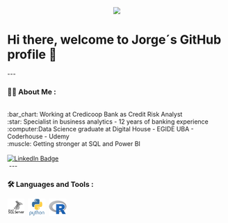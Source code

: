<div id="header" align="center">
  <img src="https://media.giphy.com/media/hqU2KkjW5bE2v2Z7Q2/giphy.gif" width="100"/>
</div>
<div id="header">
<h1>
Hi there, welcome to Jorge´s GitHub profile 👋 </h1>
</div>
---

### 🧑‍💻 About Me :
<br>
:bar_chart: Working at Credicoop Bank as Credit Risk Analyst
 <br>
:star: Specialist in business analytics - 12 years of banking experience
<br>
:computer:Data Science graduate at Digital House - EGIDE UBA - Coderhouse - Udemy
<br>
:muscle: Getting stronger at SQL and Power BI 
<br>
<br>
</div>
<div id="badges">
  <a href="https://www.linkedin.com/in/jorge-francisco-santacecilia-260824199/">
    <img src="https://img.shields.io/badge/LinkedIn Profile-grey?style=for-the-badge&logo=linkedin&logoColor=white" alt="LinkedIn Badge"/>
  </a>
 </div>
<img src="https://komarev.com/ghpvc/?username=Jthl1986&style=flat-square&color=grey" alt=""/>
---

### :hammer_and_wrench: Languages and Tools :
<div>
  <img src="https://github.com/devicons/devicon/blob/master/icons/microsoftsqlserver/microsoftsqlserver-plain-wordmark.svg" title="MSSQL" alt="MSSQL" width="40" height="40"/>&nbsp;
  <img src="https://github.com/devicons/devicon/blob/master/icons/python/python-original-wordmark.svg" title="Python" alt="Python" width="40" height="40"/>&nbsp;
  <img src="https://github.com/devicons/devicon/blob/master/icons/r/r-original.svg" title="R" alt="R" width="40" height="40"/>&nbsp;
</div>
